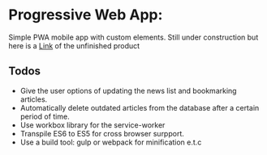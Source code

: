 
# Progressive Web App: 

Simple PWA mobile app with custom elements.
Still under construction but here is a [Link](https://pwa-mobile-app-c6f33.firebaseapp.com) of the unfinished product

## Todos

* Give the user options of updating the news list and bookmarking articles.
* Automatically delete outdated articles from the database after a certain period of time.
* Use workbox library for the service-worker
* Transpile ES6 to ES5 for cross browser surpport. 
* Use a build tool: gulp or webpack for minification e.t.c 
